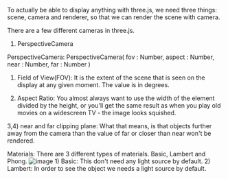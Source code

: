 To actually be able to display anything with three.js, we need three things: scene, camera and renderer, so that we can render the scene with camera.


There are a few different cameras in three.js.
  1) PerspectiveCamera


PerspectiveCamera:
  PerspectiveCamera( fov : Number, aspect : Number, near : Number, far : Number )
  1) Field of View(FOV):
      It is the extent of the scene that is seen on the display at any given moment. The value is in degrees.
      
  2) Aspect Ratio:
      You almost always want to use the width of the element divided by the height, or you'll get the same result as when you play old movies on a widescreen TV - the image looks squished.
  
  3,4) near and far clipping plane:
      What that means, is that objects further away from the camera than the value of far or closer than near won't be rendered.
  
  
  Materials:
    There are 3 different types of materials. Basic, Lambert and Phong.
    ![image](https://user-images.githubusercontent.com/34181215/118680589-80892a00-b81c-11eb-9b65-202025931104.png)
    1) Basic:
      This don't need any light source by default.
    2) Lambert:
      In order to see the object we needs a light source by default.
